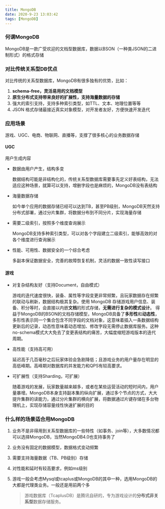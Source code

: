 ```yaml
---
title: MongoDB
date: 2020-9-23 13:03:42
tags: [MongoDB]
---
```



### 何谓MongoDB

MongoDB是一款广受欢迎的文档型数据库，数据以BSON（一种类JSON的二进制形式）的格式存储

### 对比传统关系型DB优点

对比传统的关系型数据库，MongoDB有很多独有的优势，比如：

1. **schema-free，灵活易用的文档模型**
2. **原生分布式支持带来良好的扩展性，支持海量数据的存储**
3. 强大的索引支持，支持多种索引类型，如TTL、文本、地理位置等等
4. JSON 格式存储最接近真实对象模型，对开发者友好，方便快速开发迭代

### 应用场景

游戏、UGC、电商、物联网、直播等，支撑了很多核心的业务数据存储

#### UGC

用户生成内容

+ 数据由用户产生，结构多变

  数据结构可能是非结构化的，传统关系型数据库需要事先定义好表结构，无法适应这种场景，就算可以支持，增删字段也是麻烦的，MongoDB没有表结构

+ 海量数据存储

  如今单个应用的数据存储已经可以达到TB，甚至PB级别，MongoDB天然支持分布式部署，通过分片集群，将数据分布到不同分片，实现海量存储

+ 需要二级索引，按照多个维度查询展示

  MongoDB支持多种索引类型，可以对各个字段建立二级索引，能够高效的对各个维度进行查询展示

+ 性能、可用性、数据安全的一个综合考虑

  多副本保证数据安全，完善的故障恢复机制，灵活的数据一致性读写接口

#### 游戏

+ 对复杂结构友好（支持Document，自由模式）

  游戏的迭代速度很快，装备、属性等字段变更非常频繁，且玩家数据存在频繁的联动与刷新，数据结构极其复杂。使用 MongoDB 存储游戏用户信息、装备、积分等时，会直接以内嵌**文档**的形式存储，**无需进行复杂的模式设计**。
  得益于MongoDB的BSON的文档存储模型，MongoDB具备了**多形性**和**动态性**，多形性表示同一个集合包含不同字段的文档对象，这意味着插入一条数据结构更新后的记录，动态性意味着动态增加、修改字段无需停止数据库服务。这种no-schema模式大大免去了变更表结构的痛苦，大幅度缩短游戏版本的迭代周期。

+ 高性能（支持高可用）

  延迟高于几百毫秒之后玩家体验会急剧降低；且游戏业务的用户量存在明显的高低峰期。高峰期对数据库的并发能力和QPS有较高要求。

+ 可扩展性（支持Sharding，可扩展）

  随着游戏的发展，玩家数量越来越多，或者在某些运营活动的短时间内，用户量暴增。MongoDB本身支持副本集的纵向扩展，通过多个节点的方式，大大提升集群的读能力，通过分片集群的横向扩展，将数据通过片键存储在多台物理机上，实现存储容量线性快速扩展的目的

### 什么样的场景适合用MongoDB

1. 业务不是非得用到关系型数据库的一些特性（如事务、join等），大多数情况都可以选择MongoDB，当然MongoDB4.0也支持事务了

2. 业务没有固定的数据模型，数据格式变动频繁

3. 需要支持海量数据（TB、PB级别）存储

4. 对性能和延时有较高要求，例如ms级别

5. 游戏一般会考虑Mysql或tcaplus或MongoDB的其中一种，选用MongoDB的大都是代理类业务。一般还是用前两个多

   >游戏数据库（TcaplusDB）是腾讯自研的，专为游戏设计的**分布式非关系型**数据存储服务。